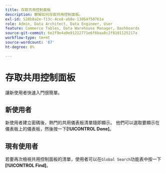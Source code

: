 ```yaml
---
title: 存取共用控制面板
description: 瞭解如何存取共用控制面板。
exl-id: 528b8a2e-f13c-4ce8-ab8e-13864f50761a
role: Admin, Data Architect, Data Engineer, User
feature: Commerce Tables, Data Warehouse Manager, Dashboards
source-git-commit: 6e2f9e4a9e91212771e6f6baa8c2f8101125217a
workflow-type: tm+mt
source-wordcount: '67'
ht-degree: 0%

---
```


# 存取共用控制面板

讓新使用者快速入門很簡單。

## 新使用者

新使用者建立密碼後，熱門的共用儀表板清單隨即顯示。 他們可以選取要顯示在儀表板上的儀表板，然後按一下&#x200B;**[!UICONTROL Done]**。

## 現有使用者

若要再次檢視共用控制面板的清單，使用者可以在`Global Search`功能表中按一下&#x200B;**[!UICONTROL Find]**。
